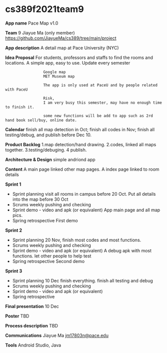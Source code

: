 # cs389f2021team9

**App name** Pace Map v1.0

**Team** 9   Jiayue Ma (only member)
             https://github.com/JiayueMa/cs389/tree/main/project

**App description**  A detail map at Pace University (NYC)

**Idea Proposal**    For students, professors and staffs to find the rooms and locations.
                     A simple app, easy to use.
                     Update every semester
                     
                     Google map
                     MET Museum map
                     
                     The app is only used at PaceU and by people related with PaceU
                     
                     Risk,
                     I am very busy this semester, may have no enough time to finish it.
                     
                     some new functions will be add to app such as 2rd hand book sell/buy, online date. 
                     

**Calendar**         finish all map detection in Oct; finish all codes in Nov; finish all testing/debug, and publish before Dec 10.

**Product Backlog**  1.map detection/hand drawing.
                     2.codes, linked all maps together.
                     3.testing/debuging.
                     4 publish.

**Architecture & Design**  simple andriond app
                          

**Content**         A main page linked other map pages. 
                    A index page linked to room details    

**Sprint 1**

* Sprint planning       visit all rooms in campus before 20 Oct. Put all details into the map before 30 Oct
* Scrums                weekly pushing and checking
* Sprint demo - video and apk (or equivalent) App main page and all map pics.
* Spring retrospective  First demo

**Sprint 2**

* Sprint planning       20 Nov, finish most codes and most functions. 
* Scrums                weekly pushing and checking
* Sprint demo - video and apk (or equivalent) A debug apk with most functions. let other people to help test
* Spring retrospective  Second demo

**Sprint 3** 

* Sprint planning      10 Dec finish everything. finish all testing and debug
* Scrums               weekly pushing and checking 
* Sprint demo - video and apk (or equivalent)  
* Spring retrospective

**Final presentation** 10 Dec

**Poster**             TBD

**Process description**  TBD
                       

**Communications**     Jiayue Ma
                       jm17803n@pace.edu
                       

**Tools**             Android Studio, Java

